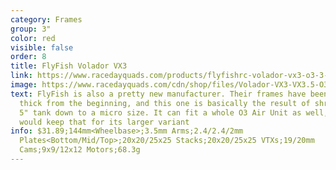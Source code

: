 ```yaml
---
category: Frames
group: 3"
color: red
visible: false
order: 8
title: FlyFish Volador VX3
link: https://www.racedayquads.com/products/flyfishrc-volador-vx3-o3-3-freestyle-frame-kit-tropical
image: https://www.racedayquads.com/cdn/shop/files/Volador-VX3-VX3.5-O3-Freestyle-F_650x650.jpg?v=1685812351\
text: FlyFish is also a pretty new manufacturer. Their frames have been pretty
  thick from the beginning, and this one is basically the result of shrinking a
  5" tank down to a micro size. It can fit a whole O3 Air Unit as well, though I
  would keep that for its larger variant
info: $31.89;144mm<Wheelbase>;3.5mm Arms;2.4/2.4/2mm
  Plates<Bottom/Mid/Top>;20x20/25x25 Stacks;20x20/25x25 VTXs;19/20mm
  Cams;9x9/12x12 Motors;68.3g
---
```

